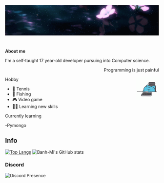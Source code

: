 <img src="flower-banner.gif">



#

 **About me**

I'm a self-taught 17 year-old developer pursuing into Computer science.

<p align="right">Programming is just painful</p>
<img align="right" alt="Coding" width="15%" src="https://github.com/superhyper12/superhyper12/blob/main/gifs/catbug-tired.gif">

Hobby
- 🎾 Tennis
- 🎣 Fishing                                        
- 🎮 Video game 
- 🤹‍♀️ Learning new skills

Currently learning

-Pymongo




 ## Info
[![Top Langs](https://github-readme-stats.vercel.app/api/top-langs/?username=superhyper12&langs_count=8)](https://github.com/superhyper12/github-readme-stats) 
![Banh-Mi's GitHub stats](https://github-readme-stats.vercel.app/api?username=superhyper12)

### Discord

![Discord Presence](https://lanyard-profile-readme.vercel.app/api/374224735292358657)

